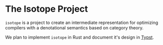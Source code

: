 # The Isotope Project

`isotope` is a project to create an intermediate representation for optimizing compilers with a denotational semantics based on category theory.

We plan to implement `isotope` in Rust and document it's design in [Typst](https://typst.app).